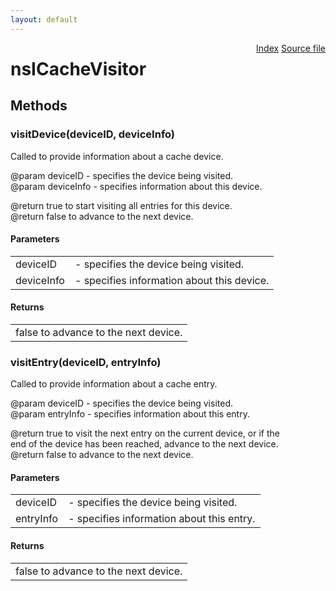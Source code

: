 ```yaml
---
layout: default
---
```

<div class='links' style='float:right'><a href="../index.html">Index</a>
<a href="http://dxr.mozilla.org/mozilla-central/source/netwerk/cache/nsICacheVisitor.idl">Source file</a>
</div>

# nsICacheVisitor #

## Methods ##

### visitDevice(deviceID, deviceInfo) ###
  
Called to provide information about a cache device.  
  
@param deviceID - specifies the device being visited.  
@param deviceInfo - specifies information about this device.  
  
@return true to start visiting all entries for this device.  
@return false to advance to the next device.  
  

#### Parameters ####

<table>

<tr>
<td>deviceID</td>
<td>- specifies the device being visited.  
</td>
</tr>

<tr>
<td>deviceInfo</td>
<td>- specifies information about this device.  
</td>
</tr>

</table>

#### Returns ####

<table>

<tr>
<td>false to advance to the next device.  
</td>
</tr>

</table>

### visitEntry(deviceID, entryInfo) ###
  
Called to provide information about a cache entry.  
  
@param deviceID - specifies the device being visited.  
@param entryInfo - specifies information about this entry.  
  
@return true to visit the next entry on the current device, or if the  
  end of the device has been reached, advance to the next device.  
@return false to advance to the next device.  
  

#### Parameters ####

<table>

<tr>
<td>deviceID</td>
<td>- specifies the device being visited.  
</td>
</tr>

<tr>
<td>entryInfo</td>
<td>- specifies information about this entry.  
</td>
</tr>

</table>

#### Returns ####

<table>

<tr>
<td>false to advance to the next device.  
</td>
</tr>

</table>
